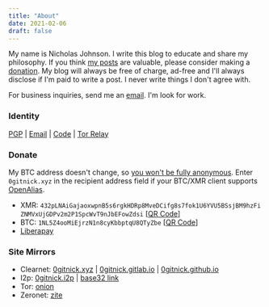 ```yaml
---
title: "About"
date: 2021-02-06
draft: false
---
```

My name is Nicholas Johnson. I write this blog to educate and share my philosophy. If you think [my posts](/post) are valuable, please consider making a [donation](#donate). My blog will always be free of charge, ad-free and I'll always disclose if I'm paid to write a post. I never write things I don't agree with.

For business inquiries, send me an [email](mailto:nicholasjohnson@posteo.org). I'm look for work.

### Identity
[PGP](/pub_key.asc) | [Email](mailto:nicholasjohnson@posteo.org) | [Code](https://git.0gitnick.xyz/0gitnick) | [Tor Relay](https://metrics.torproject.org/rs.html#details/0B4E3C54AF4566E96666728B8FFD1B6B4CB568DF)

### Donate
My BTC address doesn't change, so [you won't be fully anonymous](https://en.bitcoin.it/wiki/Address_reuse). Enter `0gitnick.xyz` in the recipient address field if your BTC/XMR client supports [OpenAlias](https://openalias.org).
* XMR:&nbsp;`432pLNAiGajaoxwpnB5s6rgkHDRp8MveDCifg8s7fok1U6YVU5BSsjBM9hzFiZNMVxUjGDPv2m2P1SpcWvT9nJbEFowZdsi` [[QR Code](/xmr_address.png)]
* BTC:&nbsp;`1NL5Z4ooMiEjrzN1n8cyKbbptqU8QTyZbe` [[QR Code](/btc_address.png)]
* [Liberapay](https://liberapay.com/0gitnick)

### Site Mirrors<a name="Site_Mirrors"></a>
* Clearnet: [0gitnick.xyz](https://0gitnick.xyz) | [0gitnick.gitlab.io](https://0gitnick.gitlab.io) | [0gitnick.github.io](https://0gitnick.github.io)
* I2p: [0gitnick.i2p](http://0gitnick.i2p) | [base32 link](http://xpw6ynhbxxuqsr6spcnfiyvuhvimm3jg7uti2oqv3jlh76j532oa.b32.i2p)
* Tor: [onion](http://gitnickkff6dtksy4txvwmgibwa3x5syfcyzk6kjnisuknuutwtumdid.onion)
* Zeronet: [zite](http://127.0.0.1:43110/1NL5Z4ooMiEjrzN1n8cyKbbptqU8QTyZbe)
